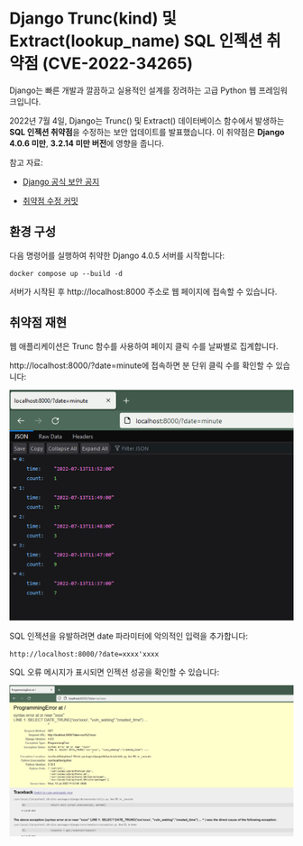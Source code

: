 # **Django Trunc(kind) 및 Extract(lookup_name) SQL 인젝션 취약점 (CVE-2022-34265)**

  

Django는 빠른 개발과 깔끔하고 실용적인 설계를 장려하는 고급 Python 웹 프레임워크입니다.

  

2022년 7월 4일, Django는 Trunc() 및 Extract() 데이터베이스 함수에서 발생하는 **SQL 인젝션 취약점**을 수정하는 보안 업데이트를 발표했습니다. 이 취약점은 **Django 4.0.6 미만**, **3.2.14 미만 버전**에 영향을 줍니다.

  

참고 자료:

- [Django 공식 보안 공지](https://www.djangoproject.com/weblog/2022/jul/04/security-releases/)
    
- [취약점 수정 커밋](https://github.com/django/django/commit/0dc9c016fadb71a067e5a42be30164e3f96c0492)
    

  

## **환경 구성**

  

다음 명령어를 실행하여 취약한 Django 4.0.5 서버를 시작합니다:

```
docker compose up --build -d
```

서버가 시작된 후 http://localhost:8000 주소로 웹 페이지에 접속할 수 있습니다.

  

## **취약점 재현**

  

웹 애플리케이션은 Trunc 함수를 사용하여 페이지 클릭 수를 날짜별로 집계합니다.

http://localhost:8000/?date=minute에 접속하면 분 단위 클릭 수를 확인할 수 있습니다:

![](1.png)


SQL 인젝션을 유발하려면 date 파라미터에 악의적인 입력을 추가합니다:

```
http://localhost:8000/?date=xxxx'xxxx
```

SQL 오류 메시지가 표시되면 인젝션 성공을 확인할 수 있습니다:

![](2.png)

